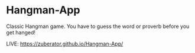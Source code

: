 # Hangman-App
Classic Hangman game. You have to guess the word or proverb before you get hanged!

LIVE: https://zuberator.github.io/Hangman-App/
